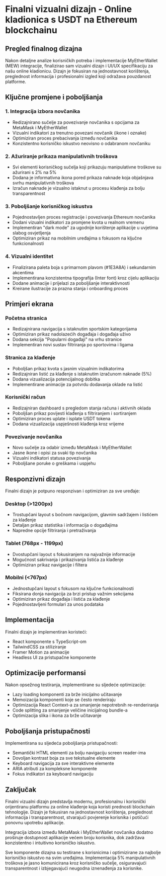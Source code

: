 # Finalni vizualni dizajn - Online kladionica s USDT na Ethereum blockchainu

## Pregled finalnog dizajna

Nakon detaljne analize korisničkih potreba i implementacije MyEtherWallet (MEW) integracije, finalizirao sam vizualni dizajn i UI/UX specifikaciju za našu online kladionicu. Dizajn je fokusiran na jednostavnost korištenja, preglednost informacija i profesionalni izgled koji odražava pouzdanost platforme.

## Ključne promjene i poboljšanja

### 1. Integracija izbora novčanika
- Redizajnirano sučelje za povezivanje novčanika s opcijama za MetaMask i MyEtherWallet
- Vizualni indikatori za trenutno povezani novčanik (ikone i oznake)
- Optimiziran proces prebacivanja između novčanika
- Konzistentno korisničko iskustvo neovisno o odabranom novčaniku

### 2. Ažuriranje prikaza manipulativnih troškova
- Svi elementi korisničkog sučelja koji prikazuju manipulativne troškove su ažurirani s 2% na 5%
- Dodana je informativna ikona pored prikaza naknade koja objašnjava svrhu manipulativnih troškova
- Izračun naknade je vizualno istaknut u procesu klađenja za bolju transparentnost

### 3. Poboljšanje korisničkog iskustva
- Pojednostavljen proces registracije i povezivanja Ethereum novčanika
- Dodani vizualni indikatori za promjene kvota u realnom vremenu
- Implementiran "dark mode" za ugodnije korištenje aplikacije u uvjetima slabog osvjetljenja
- Optimiziran prikaz na mobilnim uređajima s fokusom na ključne funkcionalnosti

### 4. Vizualni identitet
- Finalizirana paleta boja s primarnom plavom (#1E3A8A) i sekundarnim akcentima
- Implementirana konzistentna tipografija (Inter font) kroz cijelu aplikaciju
- Dodane animacije i prijelazi za poboljšanje interaktivnosti
- Kreirane ilustracije za prazna stanja i onboarding proces

## Primjeri ekrana

### Početna stranica
- Redizajnirana navigacija s istaknutim sportskim kategorijama
- Optimiziran prikaz nadolazećih događaja i događaja uživo
- Dodana sekcija "Popularni događaji" na vrhu stranice
- Implementiran novi sustav filtriranja po sportovima i ligama

### Stranica za klađenje
- Poboljšan prikaz kvota s jasnim vizualnim indikatorima
- Redizajniran listić za klađenje s istaknutim izračunom naknade (5%)
- Dodana vizualizacija potencijalnog dobitka
- Implementirane animacije za potvrdu dodavanja oklade na listić

### Korisnički račun
- Redizajniran dashboard s pregledom stanja računa i aktivnih oklada
- Poboljšan prikaz povijesti klađenja s filtriranjem i sortiranjem
- Optimiziran proces uplate i isplate USDT tokena
- Dodana vizualizacija uspješnosti klađenja kroz vrijeme

### Povezivanje novčanika
- Novo sučelje za odabir između MetaMask i MyEtherWallet
- Jasne ikone i opisi za svaki tip novčanika
- Vizualni indikatori statusa povezivanja
- Poboljšane poruke o greškama i uspjehu

## Responzivni dizajn

Finalni dizajn je potpuno responzivan i optimiziran za sve uređaje:

### Desktop (>1200px)
- Trostupčani layout s bočnom navigacijom, glavnim sadržajem i listićem za klađenje
- Detaljan prikaz statistika i informacija o događajima
- Napredne opcije filtriranja i pretraživanja

### Tablet (768px - 1199px)
- Dvostupčani layout s fokusiranjem na najvažnije informacije
- Mogućnost sakrivanja i prikazivanja listića za klađenje
- Optimiziran prikaz navigacije i filtera

### Mobilni (<767px)
- Jednostupčani layout s fokusom na ključne funkcionalnosti
- Fiksirana donja navigacija za brzi pristup važnim sekcijama
- Optimiziran prikaz događaja i listića za klađenje
- Pojednostavljeni formulari za unos podataka

## Implementacija

Finalni dizajn je implementiran koristeći:
- React komponente s TypeScript-om
- TailwindCSS za stiliziranje
- Framer Motion za animacije
- Headless UI za pristupačne komponente

## Optimizacije performansi

Nakon opsežnog testiranja, implementirane su sljedeće optimizacije:
- Lazy loading komponenti za brže inicijalno učitavanje
- Memoizacija komponenti koje se često renderiraju
- Optimizacija React Context-a za smanjenje nepotrebnih re-renderiranja
- Code splitting za smanjenje veličine inicijalnog bundle-a
- Optimizacija slika i ikona za brže učitavanje

## Poboljšanja pristupačnosti

Implementirana su sljedeća poboljšanja pristupačnosti:
- Semantički HTML elementi za bolju navigaciju screen reader-ima
- Dovoljan kontrast boja za sve tekstualne elemente
- Keyboard navigacija za sve interaktivne elemente
- ARIA atributi za kompleksne komponente
- Fokus indikatori za keyboard navigaciju

## Zaključak

Finalni vizualni dizajn predstavlja modernu, profesionalnu i korisnički orijentiranu platformu za online klađenje koja koristi prednosti blockchain tehnologije. Dizajn je fokusiran na jednostavnost korištenja, preglednost informacija i transparentnost, stvarajući povjerenje korisnika i potičući ponovnu upotrebu aplikacije.

Integracija izbora između MetaMask i MyEtherWallet novčanika dodatno proširuje dostupnost aplikacije većem broju korisnika, dok zadržava konzistentno i intuitivno korisničko iskustvo.

Sve komponente dizajna su testirane s korisnicima i optimizirane za najbolje korisničko iskustvo na svim uređajima. Implementacija 5% manipulativnih troškova je jasno komunicirana kroz korisničko sučelje, osiguravajući transparentnost i izbjegavajući neugodna iznenađenja za korisnike.
